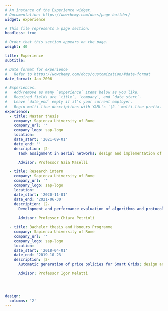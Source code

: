 ```yaml
---
# An instance of the Experience widget.
# Documentation: https://wowchemy.com/docs/page-builder/
widget: experience

# This file represents a page section.
headless: true

# Order that this section appears on the page.
weight: 40

title: Experience
subtitle:

# Date format for experience
#   Refer to https://wowchemy.com/docs/customization/#date-format
date_format: Jan 2006

# Experiences.
#   Add/remove as many `experience` items below as you like.
#   Required fields are `title`, `company`, and `date_start`.
#   Leave `date_end` empty if it's your current employer.
#   Begin multi-line descriptions with YAML's `|2-` multi-line prefix.
experience:
  - title: Master thesis 
    company: Sapienza University of Rome
    company_url: ''
    company_logo: sap-logo
    location: 
    date_start: '2021-09-01'
    date_end: ''
    description: |2-
      Task assignment in aerial networks: design and implementation of a system that exploits an autonomous swarm of drones to provide a collaborative parcel delivery service.

      Advisor: Professor Gaia Maselli

  - title: Research intern
    company: Sapienza University of Rome
    company_url: ''
    company_logo: sap-logo
    location: 
    date_start: '2020-11-01'
    date_end: '2021-06-30'
    description: |2-
      Development and performance evaluation of algorithms and protocols for IoUT systems: collaboration in the context of a project concerning the usage of Underwater IoT systems to understand (and fight) climate change.

      Advisor: Professor Chiara Petrioli

  - title: Bachelor thesis and Honours Programme
    company: Sapienza University of Rome
    company_url: ''
    company_logo: sap-logo
    location: 
    date_start: '2018-04-01'
    date_end: '2019-10-23'
    description: |2-
      Automatic generation of price policies for Smart Grids: design and implementation of a service that provides Time of Usage tariffs applicable to energy bills in order to influence users’ behaviour so as to reduce peaks in the aggregate power demand of a certain Smart grid. This thesis work is based on European Commission project SmartHG. In order to find the best price policy we exploit both exhaustive and local search strategies

      Advisor: Professor Igor Melatti
      
        


design:
  columns: '2'
---
```

